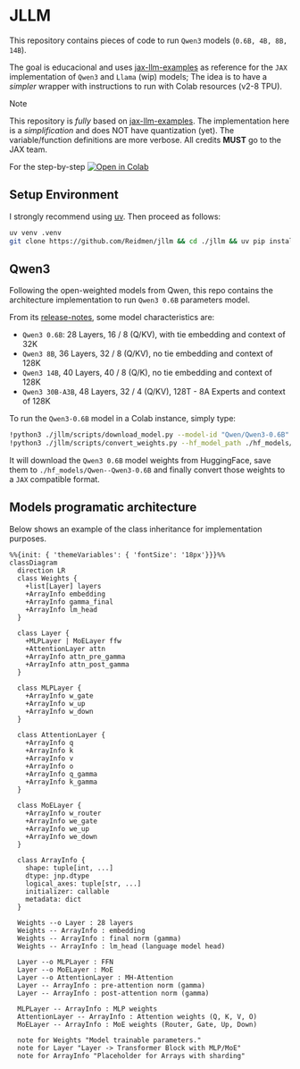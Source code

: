 # JLLM
This repository contains pieces of code to run `Qwen3` models (`0.6B, 4B, 8B, 14B`). 

The goal is educacional and uses [jax-llm-examples](https://github.com/jax-ml/jax-llm-examples/tree/main) as reference for the `JAX` implementation of `Qwen3` and `Llama` (wip) models; The idea is to have a *simpler* wrapper with instructions to run with Colab resources (v2-8 TPU).

> [!NOTE] 
> This repository is *fully* based on [jax-llm-examples](https://github.com/jax-ml/jax-llm-examples/tree/main).
> The implementation here is a *simplification* and does NOT have quantization (yet). The variable/function definitions are more verbose.
> All credits **MUST** go to the JAX team.

For the step-by-step [![Open in Colab](https://colab.research.google.com/assets/colab-badge.svg)](https://colab.research.google.com/drive/1NLGltk6abV0OnQ60H2uPmFwYoBfvHqij?usp=sharing)

## Setup Environment

I strongly recommend using [uv](https://github.com/astral-sh/uv). Then proceed as follows:

```bash
uv venv .venv 
git clone https://github.com/Reidmen/jllm && cd ./jllm && uv pip install . 
```

## Qwen3

Following the open-weighted models from Qwen, this repo contains the architecture 
implementation to run `Qwen3 0.6B` parameters model.

From its [release-notes](https://qwenlm.github.io/blog/qwen3/), some model characteristics are:

* `Qwen3 0.6B`: 28 Layers, 16 / 8 (Q/KV), with tie embedding and context of 32K
* `Qwen3 8B`, 36 Layers, 32 / 8 (Q/KV), no tie embedding and context of 128K 
* `Qwen3 14B`, 40 Layers, 40 / 8 (Q/K), no tie embedding and context of 128K
* `Qwen3 30B-A3B`, 48 Layers, 32 / 4 (Q/KV), 128T - 8A Experts and context of 128K 


To run the `Qwen3-0.6B` model in a Colab instance, simply type:
```bash
!python3 ./jllm/scripts/download_model.py --model-id "Qwen/Qwen3-0.6B" --dest-path ./hf_models/ 
!python3 ./jllm/scripts/convert_weights.py --hf_model_path ./hf_models/Qwen--Qwen3-0.6B --jax_model_path ./jax_models/Qwen--Qwen3-0.6B
```

It will download the `Qwen3 0.6B` model weights from HuggingFace, save them to `./hf_models/Qwen--Qwen3-0.6B` and finally convert those weights to a `JAX` compatible format.


## Models programatic architecture

Below shows an example of the class inheritance for implementation purposes. 

```mermaid
%%{init: { 'themeVariables': { 'fontSize': '18px'}}}%%
classDiagram
  direction LR
  class Weights {
    +list[Layer] layers
    +ArrayInfo embedding
    +ArrayInfo gamma_final
    +ArrayInfo lm_head
  }

  class Layer {
    +MLPLayer | MoELayer ffw
    +AttentionLayer attn
    +ArrayInfo attn_pre_gamma
    +ArrayInfo attn_post_gamma
  }

  class MLPLayer {
    +ArrayInfo w_gate
    +ArrayInfo w_up
    +ArrayInfo w_down
  }

  class AttentionLayer {
    +ArrayInfo q
    +ArrayInfo k
    +ArrayInfo v
    +ArrayInfo o
    +ArrayInfo q_gamma
    +ArrayInfo k_gamma
  }

  class MoELayer {
    +ArrayInfo w_router
    +ArrayInfo we_gate
    +ArrayInfo we_up
    +ArrayInfo we_down
  }

  class ArrayInfo {
    shape: tuple[int, ...]
    dtype: jnp.dtype
    logical_axes: tuple[str, ...]
    initializer: callable
    metadata: dict
  }

  Weights --o Layer : 28 layers
  Weights -- ArrayInfo : embedding
  Weights -- ArrayInfo : final norm (gamma)
  Weights -- ArrayInfo : lm_head (language model head)

  Layer --o MLPLayer : FFN
  Layer --o MoELayer : MoE
  Layer --o AttentionLayer : MH-Attention
  Layer -- ArrayInfo : pre-attention norm (gamma)
  Layer -- ArrayInfo : post-attention norm (gamma)

  MLPLayer -- ArrayInfo : MLP weights
  AttentionLayer -- ArrayInfo : Attention weights (Q, K, V, O)
  MoELayer -- ArrayInfo : MoE weights (Router, Gate, Up, Down)

  note for Weights "Model trainable parameters."
  note for Layer "Layer -> Transformer Block with MLP/MoE"
  note for ArrayInfo "Placeholder for Arrays with sharding"
```